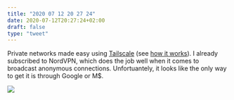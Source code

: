 ```yaml
---
title: "2020 07 12 20 27 24"
date: 2020-07-12T20:27:24+02:00
draft: false
type: "tweet"
---
```

Private networks made easy using [Tailscale](https://tailscale.com) (see [how it works](https://hackernoon.com/private-networks-how-tailscale-works-xxlb3v6i)). I already subscribed to NordVPN, which does the job well when it comes to broadcast anonymous connections. Unfortuantely, it looks like the only way to get it is through Google or M$.

![](/img/2020-07-12-20-30-33.png)
